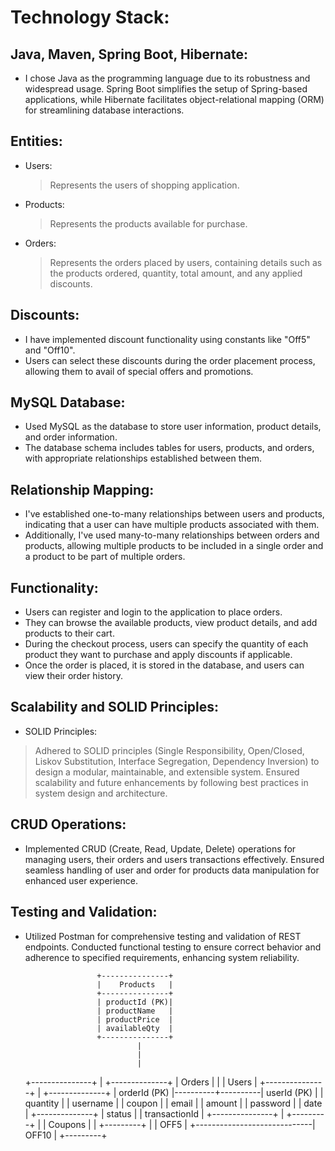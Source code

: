 # Technology Stack:

## Java, Maven, Spring Boot, Hibernate: 
* I chose Java as the programming language due to its robustness and widespread usage. Spring Boot simplifies the setup of Spring-based applications, while Hibernate facilitates object-relational mapping (ORM) for  streamlining database interactions.
  
## Entities:
 * Users:
   > Represents the users of shopping application.
* Products:
   > Represents the products available for purchase.
 * Orders:
   > Represents the orders placed by users, containing details such as the products ordered, quantity, total amount, and any applied discounts.

## Discounts:
 * I have implemented discount functionality using constants like "Off5" and "Off10".
 * Users can select these discounts during the order placement process, allowing them to avail of special offers and promotions.

## MySQL Database:
* Used MySQL as the database to store user information, product details, and order information.
* The database schema includes tables for users, products, and orders, with appropriate relationships established between them.

## Relationship Mapping:

 * I've established one-to-many relationships between users and products, indicating that a user can have multiple products associated with them.
 * Additionally, I've used many-to-many relationships between orders and products, allowing multiple products to be included in a single order and a product to be part of multiple orders.

## Functionality:

 * Users can register and login to the application to place orders.
 * They can browse the available products, view product details, and add products to their cart.
 * During the checkout process, users can specify the quantity of each product they want to purchase and apply discounts if applicable.
 * Once the order is placed, it is stored in the database, and users can view their order history.

## Scalability and SOLID Principles:

* SOLID Principles:
> Adhered to SOLID principles (Single Responsibility, Open/Closed, Liskov Substitution, Interface Segregation, Dependency Inversion) to design a modular, maintainable, and extensible system. Ensured scalability and future enhancements by following best practices in system design and architecture.


## CRUD Operations:
* Implemented CRUD (Create, Read, Update, Delete) operations for managing users, their orders and users transactions effectively. Ensured seamless handling of user and order for products data manipulation for enhanced user experience.


## Testing and Validation:
* Utilized Postman for comprehensive testing and validation of REST endpoints. Conducted functional testing to ensure correct behavior and adherence to specified requirements, enhancing system reliability.

                      +---------------+
                      |    Products   |
                      +---------------+
                      | productId (PK)|
                      | productName   |
                      | productPrice  |
                      | availableQty  |
                      +---------------+
                               |
                               |
                               |
    +---------------+          |          +--------------+
    |     Orders    |          |          |    Users     |
    +---------------+          |          +--------------+
    | orderId (PK)  |----------+----------| userId (PK) |
    | quantity      |                     | username     |
    | coupon        |                     | email        |
    | amount        |                     | password     |
    | date          |                     +--------------+
    | status        |
    | transactionId |
    +---------------+
          |                             +---------+
          |                             | Coupons |
          |                             +---------+
          |                             | OFF5    |
          +-----------------------------| OFF10   |
                                        +---------+
